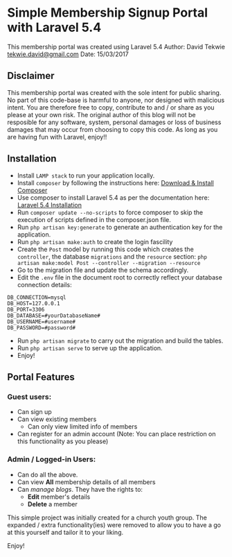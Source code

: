 # Simple Membership Signup Portal with Laravel 5.4
This membership portal was created using Laravel 5.4
Author: David Tekwie <tekwie.david@gmail.com>
Date: 15/03/2017

## Disclaimer
This membership portal was created with the sole intent for public sharing. No part of this code-base is harmful to anyone, nor designed with malicious intent. You are therefore free to copy, contribute to and / or share as you please at your own risk. The original author of this blog will not be resposible for any software, system, personal damages or loss of business damages that may occur from choosing to copy this code.
As long as you are having fun with Laravel, enjoy!!

## Installation
- Install `LAMP stack` to run your application locally.
- Install `composer` by following the instructions here: [Download & Install Composer](https://getcomposer.org/download/)
- Use composer to install Laravel 5.4 as per the documentation here: [Laravel 5.4 Installation](https://laravel.com/docs/5.4/installation)
- Run `composer update --no-scripts` to force composer to skip the execution of scripts defined in the composer.json file.
- Run `php artisan key:generate` to generate an authentication key for the application.
- Run `php artisan make:auth` to create the login fascility
- Create the `Post` model by running this code which creates the `controller`, the database `migrations` and the `resource` section: `php artisan make:model Post --controller --migration --resource`
- Go to the migration file and update the schema accordingly.
- Edit the `.env` file in the document root to correctly reflect your database connection details:
```
DB_CONNECTION=mysql
DB_HOST=127.0.0.1
DB_PORT=3306
DB_DATABASE=#yourDatabaseName#
DB_USERNAME=#username#
DB_PASSWORD=#password#
```
- Run `php artisan migrate` to carry out the migration and build the tables.
- Run `php artisan serve` to serve up the application.
- Enjoy!

## Portal Features

### Guest users:
- Can sign up
- Can view existing members
  - Can only view limited info of members
- Can register for an admin account (Note: You can place restriction on this functionality as you please)

### Admin / Logged-in Users:
- Can do all the above.
- Can view **All** membership details of all members
- Can *manage blogs*. They have the rights to:
  - **Edit** member's details
  - **Delete** a member

This simple project was initially created for a church youth group. The expanded / extra functionality(ies) were removed to allow you to have a go at this yourself and tailor it to your liking.

Enjoy!